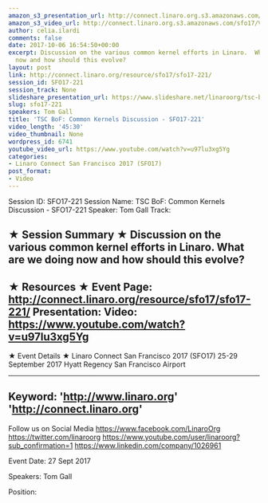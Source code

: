 ```yaml
---
amazon_s3_presentation_url: http://connect.linaro.org.s3.amazonaws.com/sfo17/Presentations/SFO17-221%20TSC%20BoF-%20Common%20Kernels%20Discussion%20.pdf
amazon_s3_video_url: http://connect.linaro.org.s3.amazonaws.com/sfo17/Videos/SFO17-221%20TSC%20BoF%20%20Common%20Kernels%20Discussion.mp4
author: celia.ilardi
comments: false
date: 2017-10-06 16:54:50+00:00
excerpt: Discussion on the various common kernel efforts in Linaro.  What are we doing
  now and how should this evolve?
layout: post
link: http://connect.linaro.org/resource/sfo17/sfo17-221/
session_id: SFO17-221
session_track: None
slideshare_presentation_url: https://www.slideshare.net/linaroorg/tsc-bof-common-kernels-discussion-sfo17221
slug: sfo17-221
speakers: Tom Gall
title: 'TSC BoF: Common Kernels Discussion - SFO17-221'
video_length: '45:30'
video_thumbnail: None
wordpress_id: 6741
youtube_video_url: https://www.youtube.com/watch?v=u97lu3xg5Yg
categories:
- Linaro Connect San Francisco 2017 (SFO17)
post_format:
- Video
---
```


Session ID: SFO17-221
Session Name: TSC BoF: Common Kernels Discussion - SFO17-221
Speaker: Tom Gall
Track:

★ Session Summary ★
Discussion on the various common kernel efforts in Linaro. What are we doing now and how should this evolve?
---------------------------------------------------
★ Resources ★
Event Page: http://connect.linaro.org/resource/sfo17/sfo17-221/
Presentation:
Video: https://www.youtube.com/watch?v=u97lu3xg5Yg
---------------------------------------------------

★ Event Details ★
Linaro Connect San Francisco 2017 (SFO17)
25-29 September 2017
Hyatt Regency San Francisco Airport

---------------------------------------------------
Keyword:
'http://www.linaro.org'
'http://connect.linaro.org'
---------------------------------------------------
Follow us on Social Media
https://www.facebook.com/LinaroOrg
https://twitter.com/linaroorg
https://www.youtube.com/user/linaroorg?sub_confirmation=1
https://www.linkedin.com/company/1026961

Event Date: 27 Sept 2017

Speakers: Tom Gall

Position:

